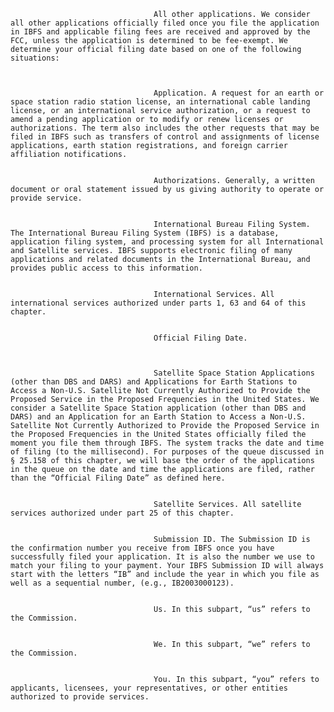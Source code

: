 
                                    All other applications. We consider all other applications officially filed once you file the application in IBFS and applicable filing fees are received and approved by the FCC, unless the application is determined to be fee-exempt. We determine your official filing date based on one of the following situations:
                                    


                                    Application. A request for an earth or space station radio station license, an international cable landing license, or an international service authorization, or a request to amend a pending application or to modify or renew licenses or authorizations. The term also includes the other requests that may be filed in IBFS such as transfers of control and assignments of license applications, earth station registrations, and foreign carrier affiliation notifications.


                                    Authorizations. Generally, a written document or oral statement issued by us giving authority to operate or provide service.


                                    International Bureau Filing System. The International Bureau Filing System (IBFS) is a database, application filing system, and processing system for all International and Satellite services. IBFS supports electronic filing of many applications and related documents in the International Bureau, and provides public access to this information.


                                    International Services. All international services authorized under parts 1, 63 and 64 of this chapter.


                                    Official Filing Date.
                                    


                                    Satellite Space Station Applications (other than DBS and DARS) and Applications for Earth Stations to Access a Non-U.S. Satellite Not Currently Authorized to Provide the Proposed Service in the Proposed Frequencies in the United States. We consider a Satellite Space Station application (other than DBS and DARS) and an Application for an Earth Station to Access a Non-U.S. Satellite Not Currently Authorized to Provide the Proposed Service in the Proposed Frequencies in the United States officially filed the moment you file them through IBFS. The system tracks the date and time of filing (to the millisecond). For purposes of the queue discussed in § 25.158 of this chapter, we will base the order of the applications in the queue on the date and time the applications are filed, rather than the “Official Filing Date” as defined here.


                                    Satellite Services. All satellite services authorized under part 25 of this chapter.


                                    Submission ID. The Submission ID is the confirmation number you receive from IBFS once you have successfully filed your application. It is also the number we use to match your filing to your payment. Your IBFS Submission ID will always start with the letters “IB” and include the year in which you file as well as a sequential number, (e.g., IB2003000123).


                                    Us. In this subpart, “us” refers to the Commission.


                                    We. In this subpart, “we” refers to the Commission.


                                    You. In this subpart, “you” refers to applicants, licensees, your representatives, or other entities authorized to provide services.

